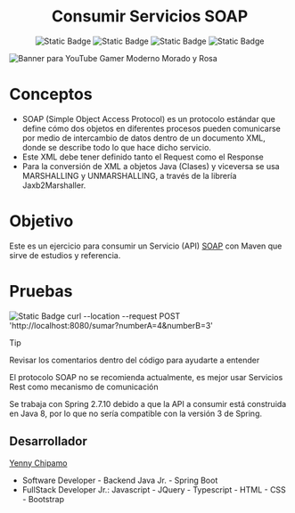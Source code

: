 <div align = "center"> 
  
  <h1 align = "center">Consumir Servicios SOAP</h1>

  ![Static Badge](https://img.shields.io/badge/Version-1.0-cyan)
  ![Static Badge](https://img.shields.io/badge/Lenguaje-Java%2017-yellow)
  ![Static Badge](https://img.shields.io/badge/Spring%20Boot-2.7.10-fuchsia)
  ![Static Badge](https://img.shields.io/badge/MAVEN-green)
  
</div>

![Banner para YouTube Gamer Moderno Morado y Rosa](https://github.com/user-attachments/assets/884171db-2ad2-47a4-a427-57c343e1ff63)

# Conceptos
* SOAP (Simple Object Access Protocol) es un protocolo estándar que define cómo dos objetos en diferentes procesos pueden comunicarse por medio de intercambio de datos dentro de un documento XML, donde se describe todo lo que hace dicho servicio.
* Este XML debe tener definido tanto el Request como el Response
* Para la conversión de XML a objetos Java (Clases) y viceversa se usa MARSHALLING y UNMARSHALLING, a través de la librería Jaxb2Marshaller.

# Objetivo
Este es un ejercicio para consumir un Servicio (API) [SOAP](http://www.dneonline.com/calculator.asmx) con Maven que sirve de estudios y referencia.

# Pruebas

![Static Badge](https://img.shields.io/badge/Postman-curl-orange?link=curl%20--location%20--request%20POST%20'http%3A%2F%2Flocalhost%3A8080%2Fsumar%3FnumberA%3D4%26numberB%3D3') 
curl --location --request POST 'http://localhost:8080/sumar?numberA=4&numberB=3'



>[!TIP]
>
> Revisar los comentarios dentro del código para ayudarte a entender
>
> El protocolo SOAP no se recomienda actualmente, es mejor usar Servicios Rest como mecanismo de comunicación
>
> Se trabaja con Spring 2.7.10 debido a que la API a consumir está construida en Java 8, por lo que no sería compatible con la versión 3 de Spring.

## Desarrollador

[Yenny Chipamo](https://www.linkedin.com/in/yenny-chipamo/)
* Software Developer - Backend Java Jr. - Spring Boot
* FullStack Developer Jr.: Javascript - JQuery - Typescript - HTML - CSS - Bootstrap
  
